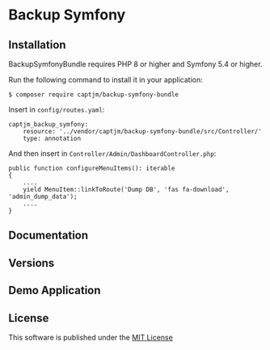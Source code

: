 Backup Symfony
==============



Installation
------------

BackupSymfonyBundle requires PHP 8 or higher and Symfony 5.4 or higher. 

Run the following command to install it in your application:

```
$ composer require captjm/backup-symfony-bundle
```

Insert in `config/routes.yaml`:

```
captjm_backup_symfony:
    resource: '../vendor/captjm/backup-symfony-bundle/src/Controller/'
    type: annotation
```

And then insert in `Controller/Admin/DashboardController.php`:

``` 
public function configureMenuItems(): iterable
{
    ....
    yield MenuItem::linkToRoute('Dump DB', 'fas fa-download', 'admin_dump_data');
    ....
}    
```

Documentation
-------------


Versions
--------

Demo Application
----------------


License
-------

This software is published under the [MIT License](LICENSE.md)
